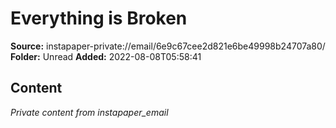 # Everything is Broken

**Source:** instapaper-private://email/6e9c67cee2d821e6be49998b24707a80/
**Folder:** Unread
**Added:** 2022-08-08T05:58:41




## Content
*Private content from instapaper_email*
